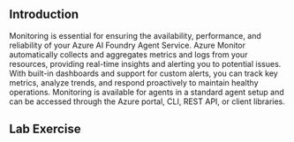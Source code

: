 ## Introduction

Monitoring is essential for ensuring the availability, performance, and reliability of your Azure AI Foundry Agent Service. Azure Monitor automatically collects and aggregates metrics and logs from your resources, providing real-time insights and alerting you to potential issues. With built-in dashboards and support for custom alerts, you can track key metrics, analyze trends, and respond proactively to maintain healthy operations. Monitoring is available for agents in a standard agent setup and can be accessed through the Azure portal, CLI, REST API, or client libraries.

## Lab Exercise

<!-- **THESE INSTRUCTIONS ARE NOT COMPLETE AND NEED TO BE FINISHED**

1. Open the `monitoring.py` file.

2. Review the code and identify the key metrics being collected for the Azure AI Foundry Agent Service.

3. Implement custom alerts for any critical metrics that require immediate attention.

4. Test the monitoring setup by simulating various scenarios and verifying that alerts are triggered as expected. -->
